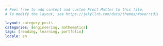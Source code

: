 ```yaml
---
# Feel free to add content and custom Front Matter to this file.
# To modify the layout, see https://jekyllrb.com/docs/themes/#overriding-theme-defaults

layout: category_posts
categories: [engineering, mathematics]
tags: [reading, learning, portfolio]
locale: en
---
```

